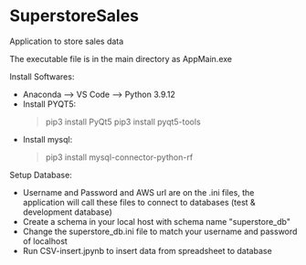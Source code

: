 # SuperstoreSales

Application to store sales data

The executable file is in the main directory as AppMain.exe

Install Softwares:
- Anaconda --> VS Code --> Python 3.9.12
- Install PYQT5:
    > pip3 install PyQt5
    > pip3 install pyqt5-tools
- Install mysql:
    > pip3 install mysql-connector-python-rf

Setup Database:
- Username and Password and AWS url are on the .ini files, the application will call these files to connect to databases (test & development database)
- Create a schema in your local host with schema name "superstore_db"
- Change the superstore_db.ini file to match your username and password of localhost
- Run CSV-insert.jpynb to insert data from spreadsheet to database
